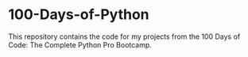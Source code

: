 # 100-Days-of-Python
This repository contains the code for my projects from the 100 Days of Code: The Complete Python Pro Bootcamp.
